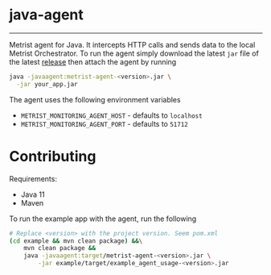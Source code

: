 # java-agent
-----------
Metrist agent for Java. It intercepts HTTP calls and sends data to the local Metrist Orchestrator. To run the agent simply download the latest `jar` file of the latest [release](https://github.com/Metrist-Software/java-agent/releases) then attach the agent by running

```bash
java -javaagent:metrist-agent-<version>.jar \
  -jar your_app.jar
```

The agent uses the following environment variables

* `METRIST_MONITORING_AGENT_HOST` - defaults to `localhost`
* `METRIST_MONITORING_AGENT_PORT` - defaults to `51712`


# Contributing

Requirements: 
* Java 11
* Maven


To run the example app with the agent, run the following 

```bash
# Replace <version> with the project version. Seem pom.xml
(cd example && mvn clean package) &&\
    mvn clean package &&                       
    java -javaagent:target/metrist-agent-<version>.jar \
        -jar example/target/example_agent_usage-<version>.jar
```